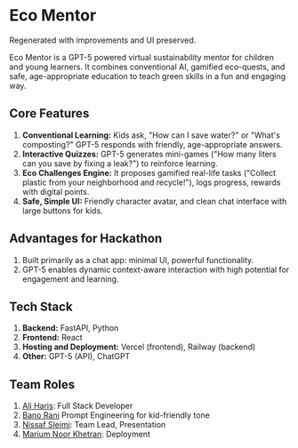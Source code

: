 # Eco Mentor

Regenerated with improvements and UI preserved.

Eco Mentor is a GPT-5 powered virtual sustainability mentor for children and young learners. It combines conventional AI, gamified eco-quests, and safe, age-appropriate education to teach green skills in a fun and engaging way.

## Core Features
1. **Conventional Learning:** Kids ask, "How can I save water?" or "What's composting?" GPT-5 responds with friendly, age-appropriate answers.
2. **Interactive Quizzes:** GPT-5 generates mini-games ("How many liters can you save by fixing a leak?") to reinforce learning.
3. **Eco Challenges Engine:** It proposes gamified real-life tasks ("Collect plastic from your neighborhood and recycle!"), logs progress, rewards with digital points.
4. **Safe, Simple UI:** Friendly character avatar, and clean chat interface with large buttons for kids.

## Advantages for Hackathon
1. Built primarily as a chat app: minimal UI, powerful functionality.
2. GPT-5 enables dynamic context-aware interaction with high potential for engagement and learning.

## Tech Stack
1. **Backend:** FastAPI, Python
2. **Frontend:** React 
3. **Hosting and Deployment:** Vercel (frontend), Railway (backend)
4. **Other:** GPT-5 (API), ChatGPT

## Team Roles
1. [Ali Haris](https://github.com/ali-haris): Full Stack Developer
2. [Bano Rani](https://github.com/Bano733-code) Prompt Engineering for kid-friendly tone  
3. [Nissaf Sleimi](https://github.com/N2024-2025): Team Lead, Presentation 
4. [Marium Noor Khetran](https://github.com/mariumnoorkhetran): Deployment 
   
